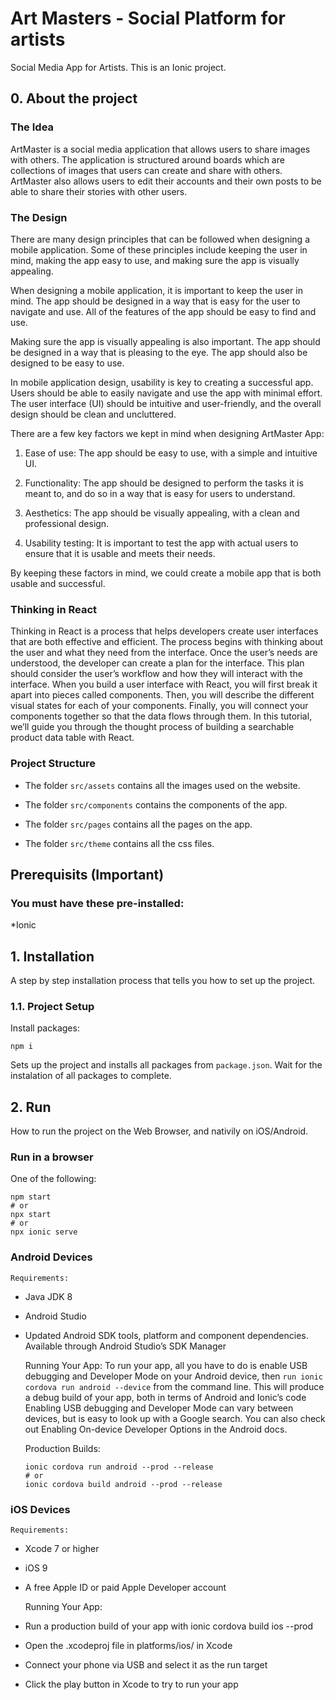 # Art Masters - Social Platform for artists
Social Media App for Artists. This is an Ionic project.
   
## 0.  About the project
 ### The Idea
ArtMaster is a social media application that allows users to share images with others. The application is structured around boards which are collections of images that users can create and share with others. ArtMaster also allows users to edit their accounts and their own posts to be able to share their stories with other users.

 ### The Design
 There are many design principles that can be followed when designing a mobile application. Some of these principles include keeping the user in mind, making the app easy to use, and making sure the app is visually appealing.

When designing a mobile application, it is important to keep the user in mind. The app should be designed in a way that is easy for the user to navigate and use. All of the features of the app should be easy to find and use.

Making sure the app is visually appealing is also important. The app should be designed in a way that is pleasing to the eye. The app should also be designed to be easy to use.


In mobile application design, usability is key to creating a successful app. Users should be able to easily navigate and use the app with minimal effort. The user interface (UI) should be intuitive and user-friendly, and the overall design should be clean and uncluttered.


There are a few key factors we kept in mind when designing ArtMaster App: 

1. Ease of use: The app should be easy to use, with a simple and intuitive UI. 

2. Functionality: The app should be designed to perform the tasks it is meant to, and do so in a way that is easy for users to understand. 

3. Aesthetics: The app should be visually appealing, with a clean and professional design. 

4. Usability testing: It is important to test the app with actual users to ensure that it is usable and meets their needs. 


By keeping these factors in mind, we could create a mobile app that is both usable and successful.

 ### Thinking in React
Thinking in React is a process that helps developers create user interfaces that are both effective and efficient. The process begins with thinking about the user and what they need from the interface. Once the user’s needs are understood, the developer can create a plan for the interface. This plan should consider the user’s workflow and how they will interact with the interface. When you build a user interface with React, you will first break it apart into pieces called components. Then, you will describe the different visual states for each of your components. Finally, you will connect your components together so that the data flows through them. In this tutorial, we’ll guide you through the thought process of building a searchable product data table with React.

 ### Project Structure
- The folder `src/assets` contains all the images used on the website.

- The folder `src/components` contains the components of the app.

- The folder `src/pages` contains all the pages on the app.

- The folder `src/theme` contains all the css files.

## Prerequisits (Important)
### **You must have these pre-installed:**
*Ionic<br />

## 1. Installation
A step by step installation process that tells you how to set up the project.

 ### 1.1. Project Setup
Install packages:
```
npm i
```
Sets up the project and installs all packages from `package.json`. Wait for the instalation of all packages to complete.

## 2. Run
How to run the project on the Web Browser, and nativily on iOS/Android.

 ### Run in a browser
 One of the following:

 ```
npm start
# or 
npx start
# or 
npx ionic serve 
 ```

 ### Android Devices
    Requirements:
- Java JDK 8
- Android Studio
- Updated Android SDK tools, platform and component dependencies. Available through Android Studio’s SDK Manager

    Running Your App:
To run your app, all you have to do is enable USB debugging and Developer Mode on your Android device, then `run ionic cordova run android --device` from the command line.
This will produce a debug build of your app, both in terms of Android and Ionic’s code
Enabling USB debugging and Developer Mode can vary between devices, but is easy to look up with a Google search. You can also check out Enabling On-device Developer Options in the Android docs.

    Production Builds:
    ```
    ionic cordova run android --prod --release
    # or
    ionic cordova build android --prod --release
    ```
 ### iOS Devices
    Requirements:
- Xcode 7 or higher
- iOS 9
- A free Apple ID or paid Apple Developer account

    Running Your App:
- Run a production build of your app with ionic cordova build ios --prod
- Open the .xcodeproj file in platforms/ios/ in Xcode
- Connect your phone via USB and select it as the run target
- Click the play button in Xcode to try to run your app